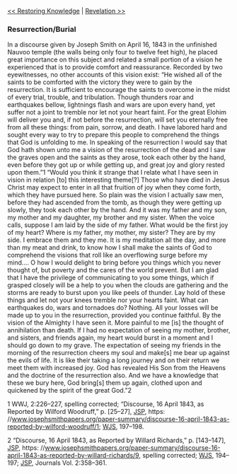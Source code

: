 [<< Restoring Knowledge](Restoring%20Knowledge)  |  [Revelation >>](Revelation)

### Resurrection/Burial
In a discourse given by Joseph Smith on April 16, 1843 in the unfinished Nauvoo temple (the walls being only four to twelve feet high), he placed great importance on this subject and related a small portion of a vision he experienced that is to provide comfort and reassurance. Recorded by two eyewitnesses, no other accounts of this vision exist: “He wished all of the saints to be comforted with the victory they were to gain by the resurrection. It is sufficient to encourage the saints to overcome in the midst of every trial, trouble, and tribulation. Though thunders roar and earthquakes bellow, lightnings flash and wars are upon every hand, yet suffer not a joint to tremble nor let not your heart faint. For the great Elohim will deliver you and, if not before the resurrection, will set you eternally free from all these things: from pain, sorrow, and death. I have labored hard and sought every way to try to prepare this people to comprehend the things that God is unfolding to me. In speaking of the resurrection I would say that God hath shown unto me a vision of the resurrection of the dead and I saw the graves open and the saints as they arose, took each other by the hand, even before they got up or while getting up, and great joy and glory rested upon them.”1 “Would you think it strange that I relate what I have seen in vision in relation [to] this interesting theme[?] Those who have died in Jesus Christ may expect to enter in all that fruition of joy when they come forth, which they have pursued here. So plain was the vision I actually saw men, before they had ascended from the tomb, as though they were getting up slowly, they took each other by the hand. And it was my father and my son, my mother and my daughter, my brother and my sister. When the voice calls, suppose I am laid by the side of my father. What would be the first joy of my heart? Where is my father, my mother, my sister? They are by my side. I embrace them and they me. It is my meditation all the day, and more than my meat and drink, to know how I shall make the saints of God to comprehend the visions that roll like an overflowing surge before my mind…. O how I would delight to bring before you things which you never thought of, but poverty and the cares of the world prevent. But I am glad that I have the privilege of communicating to you some things, which if grasped closely will be a help to you when the clouds are gathering and the storms are ready to burst upon you like peels of thunder. Lay hold of these things and let not your knees tremble nor your hearts faint. What can earthquakes do, wars and tornadoes do? Nothing. All your losses will be made up to you in the resurrection, provided you continue faithful. By the vision of the Almighty I have seen it. More painful to me [is] the thought of annihilation than death. If I had no expectation of seeing my mother, brother, and sisters, and friends again, my heart would burst in a moment and I should go down to my grave. The expectation of seeing my friends in the morning of the resurrection cheers my soul and make[s] me bear up against the evils of life. It is like their taking a long journey and on their return we meet them with increased joy. God has revealed His Son from the Heavens and the doctrine of the resurrection also. And we have a knowledge that these we bury here, God bring[s] them up again, clothed upon and quickened by the spirit of the great God.”2



1 WWJ, 2:226–227, spelling corrected; “Discourse, 16 April 1843, as Reported by Wilford Woodruff,” p. [25–27], [JSP](#), https: //www.josephsmithpapers.org/paper-summary/discourse-16-april-1843-as-reported-by-wilford-woodruff/1; [WJS](#), 197–198.


2 “Discourse, 16 April 1843, as Reported by Willard Richards,” p. [143–147], [JSP](#), https: //www.josephsmithpapers.org/paper-summary/discourse-16-april-1843-as-reported-by-willard-richards/9, spelling corrected; [WJS](#), 194–197; [JSP](#), Journals Vol. 2:358–361.